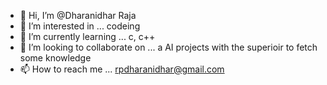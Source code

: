 - 👋 Hi, I’m @Dharanidhar Raja
- 👀 I’m interested in ... codeing
- 🌱 I’m currently learning ... c, c++
- 💞️ I’m looking to collaborate on ... a AI projects with the superioir to fetch some knowledge
- 📫 How to reach me ... rpdharanidhar@gmail.com

<!---
Dharanidhar1482/Dharanidhar1482 is a ✨ special ✨ repository because its `README.md` (this file) appears on your GitHub profile.
You can click the Preview link to take a look at your changes.
--->
